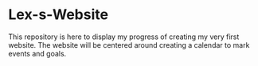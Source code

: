 # Lex-s-Website
This repository is here to display my progress of creating my very first website. The website will be centered around creating a calendar to mark events and goals.
